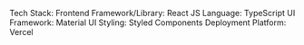 
Tech Stack:
Frontend Framework/Library: React JS
Language: TypeScript
UI Framework: Material UI
Styling: Styled Components
Deployment Platform: Vercel

